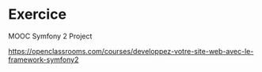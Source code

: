 Exercice
======

MOOC Symfony 2 Project

https://openclassrooms.com/courses/developpez-votre-site-web-avec-le-framework-symfony2